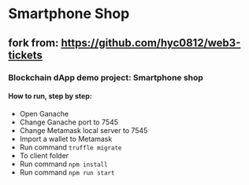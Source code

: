 # Smartphone Shop

## fork from: https://github.com/hyc0812/web3-tickets

### Blockchain dApp demo project: Smartphone shop

#### How to run, step by step:

- Open Ganache
- Change Ganache port to 7545
- Change Metamask local server to 7545
- Import a wallet to Metamask
- Run command `truffle migrate`
- To client folder
- Run command `npm install`
- Run command `npm run start`
